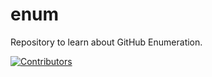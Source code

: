 # enum
Repository to learn about GitHub Enumeration.















































































































































[![Contributors](https://img.shields.io/badge/Contributors-3-brightgreen)](https://github.com/EurydiceCorp/enum/graphs/contributors)
